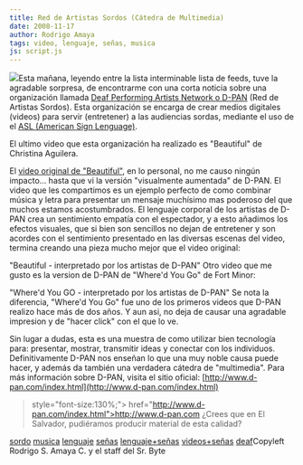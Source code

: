 ```yaml
---
title: Red de Artistas Sordos (Cátedra de Multimedia)
date: 2008-11-17
author: Rodrigo Amaya
tags: video, lenguaje, señas, musica
js: script.js
---
```


[![](http://1.bp.blogspot.com/_ayvorITawE4/SSIxbk8W4mI/AAAAAAAABaQ/U5aZvuQIltI/s320/dpan_logo.jpg)](http://1.bp.blogspot.com/_ayvorITawE4/SSIxbk8W4mI/AAAAAAAABaQ/U5aZvuQIltI/s1600-h/dpan_logo.jpg)Esta mañana,
      leyendo entre la lista interminable lista de feeds, tuve la agradable sorpresa, de encontrarme
      con una corta noticia sobre una organización llamada [Deaf Performing Artists Network o D-PAN](http://www.d-pan.com/index.html)
      (Red de Artistas Sordos). Esta organización se encarga de crear medios digitales (videos) para
      servir (entretener) a las audiencias sordas, mediante el uso de el [ASL (American Sign Lenguage)](http://en.wikipedia.org/wiki/American_Sign_Language).

El ultimo
      video que esta organización ha realizado es "Beautiful" de Christina
      Aguilera.

El [video original de "Beautiful"](http://ca.youtube.com/watch?v=KNthqC2fsVw),
      en lo personal, no me causo ningún impacto... hasta que vi la versión "visualmente aumentada" de D-PAN. El video que les
      compartimos es un ejemplo perfecto de como combinar música y letra para presentar un mensaje
      muchísimo mas poderoso del que muchos estamos acostumbrados. El lenguaje corporal de los
      artistas de D-PAN crea un sentimiento empatía con el espectador, y a esto añadimos los efectos
      visuales, que si bien son sencillos no dejan de entretener y son acordes con el sentimiento
      presentado en las diversas escenas del video, termina creando una pieza mucho mejor que el
      video original:

"Beautiful - interpretado
      por los artistas de D-PAN"
Otro video que
      me gusto es la version de D-PAN de "Where'd You Go" de Fort Minor:

"Where'd You GO -
      interpretado por los artistas de D-PAN"
Se
      nota la diferencia, "Where'd You Go" fue uno de los primeros videos que D-PAN realizo hace más
      de dos años. Y aun asi, no deja de causar una agradable impresion y de "hacer click" con el
      que lo ve.

Sin lugar a dudas, esta es una muestra de como utilizar bien
      tecnología para: presentar, mostrar, transmitir ideas y conectar con los individuos.
      Definitivamente D-PAN nos enseñan lo que una muy noble causa puede hacer, y además da también
      una verdadera cátedra de
      "multimedia".
Para más información sobre D-PAN, visita el sitio
      oficial:
[http://www.d-pan.com/index.html](http://www.d-pan.com/index.html)
>  style="font-size:130%;"> href="http://www.d-pan.com/index.html">http://www.d-pan.com
¿Crees
      que en El Salvador, pudiéramos producir material de esta calidad?

[sordo](http://www.blogalaxia.com/tags/sordo) [musica](http://www.blogalaxia.com/tags/musica) [lenguaje](http://www.blogalaxia.com/tags/lenguaje) [señas](http://www.blogalaxia.com/tags/senas) [lenguaje+señas](http://www.blogalaxia.com/tags/lenguaje+senas)
      [videos+señas](http://www.blogalaxia.com/tags/videos+senas)
      [deaf](http://www.blogalaxia.com/tags/deaf)Copyleft Rodrigo S. Amaya C. y el staff del Sr.
      Byte